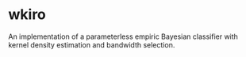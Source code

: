 wkiro
=====

An implementation of a parameterless empiric Bayesian classifier with kernel density estimation and bandwidth selection.
